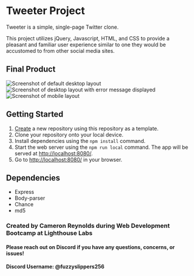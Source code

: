 # Tweeter Project

Tweeter is a simple, single-page Twitter clone.

This project utilizes jQuery, Javascript, HTML, and CSS to provide a pleasant and familiar user experience similar to one they would be accustomed to from other social media sites.

## Final Product

  ![Screenshot of default desktop layout]()
  ![Screenshot of desktop layout with error message displayed]()
  ![Screenshot of mobile layout]()

## Getting Started

1. [Create](https://docs.github.com/en/repositories/creating-and-managing-repositories/creating-a-repository-from-a-template) a new repository using this repository as a template.
2. Clone your repository onto your local device.
3. Install dependencies using the `npm install` command.
3. Start the web server using the `npm run local` command. The app will be served at <http://localhost:8080/>.
4. Go to <http://localhost:8080/> in your browser.

## Dependencies

- Express
- Body-parser
- Chance
- md5

### Created by Cameron Reynolds during Web Development Bootcamp at Lighthouse Labs

#### Please reach out on Discord if you have any questions, concerns, or issues!

#### Discord Username: @fuzzyslippers256